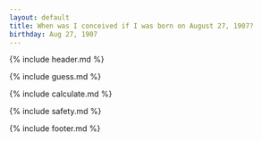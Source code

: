```yaml
---
layout: default
title: When was I conceived if I was born on August 27, 1907?
birthday: Aug 27, 1907
---
```


{% include header.md %}

{% include guess.md %}

{% include calculate.md %}

{% include safety.md %}

{% include footer.md %}



